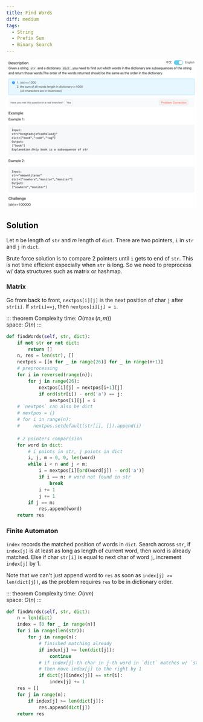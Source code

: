 ```yaml
---
title: Find Words
diff: medium
tags:
  - String
  - Prefix Sum
  - Binary Search
---
```


<img class="medium-zoom" src="/algo/find-words.png" alt="https://www.lintcode.com/problem/find-words">

## Solution

Let $n$ be length of `str` and $m$ length of `dict`. There are two pointers, `i` in `str` and `j` in `dict`.

Brute force solution is to compare 2 pointers until `i` gets to end of `str`. This is not time efficient especially when `str` is long. So we need to preprocess w/ data structures such as matrix or hashmap.

### Matrix

Go from back to front, `nextpos[i][j]` is the next position of char `j` after `str[i]`. If `str[i]==j`, then `nextpos[i][j] = i`.

::: theorem Complexity
time: $O(\max(n, m))$  
space: $O(n)$
:::

```py
def findWords(self, str, dict):
    if not str or not dict:
        return []
    n, res = len(str), []
    nextpos = [[n for _ in range(26)] for _ in range(n+1)]
    # preprocessing
    for i in reversed(range(n)):
        for j in range(26):
            nextpos[i][j] = nextpos[i+1][j]
            if ord(str[i]) - ord('a') == j:
                nextpos[i][j] = i
    # `nextpos` can also be dict
    # nextpos = {}
    # for i in range(n):
    #     nextpos.setdefault(str[i], []).append(i)

    # 2 pointers comparision
    for word in dict:
        # i points in str, j points in dict
        i, j, m = 0, 0, len(word)
        while i < n and j < m:
            i = nextpos[i][ord(word[j]) - ord('a')]
            if i == n: # word not found in str
                break
            i += 1
            j += 1
        if j == m:
            res.append(word)
    return res
```

### Finite Automaton

`index` records the matched position of words in `dict`. Search across `str`, if `index[j]` is at least as long as length of current word, then word is already matched. Else if char `str[i]` is equal to next char of word `j`, increment `index[j]` by 1.

Note that we can't just append word to `res` as soon as `index[j] >= len(dict[j])`, as the problem requires `res` to be in dictionary order.

::: theorem Complexity
time: $O(nm)$  
space: $O(n)$
:::

```py
def findWords(self, str, dict):
    n = len(dict)
    index = [0 for _ in range(n)]
    for i in range(len(str)):
        for j in range(n):
            # finished matching already
            if index[j] >= len(dict[j]):
                continue
            # if index[j]-th char in j-th word in `dict` matches w/ `str[i]`
            # then move index[j] to the right by 1
            if dict[j][index[j]] == str[i]:
                index[j] += 1
    res = []
    for j in range(n):
        if index[j] >= len(dict[j]):
            res.append(dict[j])
    return res
```

<!-- ### HashMap & Binary Search

Helper function `binary_search` searches for `cur_index` in sorted `char_list` and returns the larger value.

`mapping` stores mappings from char in `str` to char position. For each word in `dict`, binary searches for `char` in `char_list`.

::: theorem Complexity
time: $O(nm)$
space: $O(n)$
:::

```py
from collections import defaultdict
def findWords(self, str, dict):
    if not str or not dict:
        return []
    mapping = defaultdict(list)
    for i in range(len(str)):
        mapping[str[i]].append(i)
    res = []
    for word in dict:
        cur_index = -1
        for i in range(len(word)):
            char = word[i]
            if char not in mapping:
                break
            char_list = mapping[char]
            pos = self.binary_search(char_list, cur_index)
            if pos == -1:
                break
            cur_index = pos
            if i == len(word) - 1:
                res.append(word)
    return res

def binary_search(self, char_list, cur_index):
    if not char_list:
        return -1
    start, end = 0, len(char_list) - 1
    while start + 1 < end:
        mid = start + (end - start) // 2
        if char_list[mid] <= cur_index:
            start = mid
        else:
            end = mid
    if char_list[start] > cur_index:
        return char_list[start]
    if char_list[end] > cur_index:
        return char_list[end]
    return -1
``` -->

